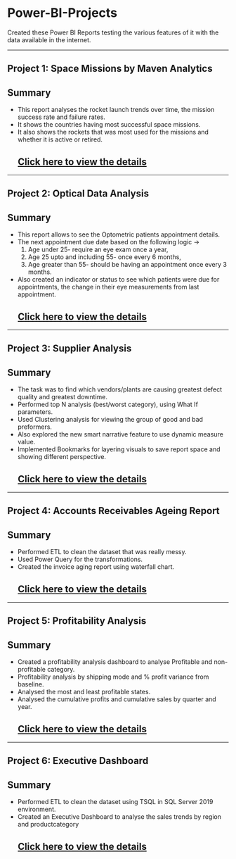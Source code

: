 # Power-BI-Projects
Created these Power BI Reports testing the various features of it with the data available in the internet. 

--- 
## Project 1:  Space Missions by Maven Analytics
## Summary 

* This report analyses the rocket launch trends over time, the mission success rate and failure rates.
* It shows the countries having most successful space missions.
* It also shows the rockets that was most used for the missions and whether it is active or retired.
  ## [Click here to view the details](https://github.com/nancy-gl/Space-Missions)

--- 
## Project 2: Optical Data Analysis 
## Summary 

* This report allows to see the Optometric patients appointment details.
* The next appointment due date based on the following logic -> 
  1. Age under 25- require an eye exam once a year,
  2. Age 25 upto and including 55- once every 6 months,
  3. Age greater than 55- should be having an appointment once every 3 months.
* Also created an indicator or status to see which patients were due for appointments, the change in their eye measurements from last appointment.
  ## [Click here to view the details](https://github.com/nancy-gl/Optical_patients_report)

---

## Project 3: Supplier Analysis 
## Summary

* The task was to find which vendors/plants are causing greatest defect quality and greatest downtime.
* Performed top N analysis (best/worst category), using What If parameters.
* Used Clustering analysis for viewing the group of good and bad preformers.
* Also explored the new smart narrative feature to use dynamic measure value.
* Implemented Bookmarks for layering visuals to save report space and showing different perspective.
  ## [Click here to view the details](https://github.com/nancy-gl/Supplier_Analysis_report)

--- 

## Project 4: Accounts Receivables Ageing Report 
## Summary

* Performed ETL to clean the dataset that was really messy.
* Used Power Query for the transformations. 
* Created the invoice aging report using waterfall chart.
  ## [Click here to view the details](https://github.com/nancy-gl/Accounts-AR)
  
---

## Project 5: Profitability Analysis
## Summary

* Created a profitability analysis dashboard to analyse Profitable and non-profitable category.
* Profitability analysis by shipping mode and % profit variance from baseline.
* Analysed the most and least profitable states.
* Analysed the cumulative profits and cumulative sales by quarter and year.
  ## [Click here to view the details](https://github.com/nancy-gl/Profitability-Analysis)
  

---

## Project 6: Executive Dashboard
## Summary

* Performed ETL to clean the dataset using TSQL in SQL Server 2019 environment.
* Created an Executive Dashboard to analyse the sales trends by region and productcategory
  ## [Click here to view the details](https://github.com/nancy-gl/AdventureWorks-Sales-Dashboard)

